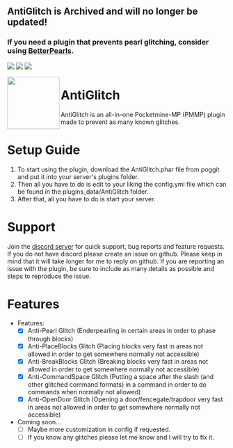 ## AntiGlitch is Archived and will no longer be updated!
### If you need a plugin that prevents pearl glitching, consider using [BetterPearls](https://github.com/ItsMax123/BetterPearls).

[![](https://poggit.pmmp.io/shield.state/AntiGlitch)](https://poggit.pmmp.io/p/AntiGlitch)
[![](https://poggit.pmmp.io/shield.api/AntiGlitch)](https://poggit.pmmp.io/p/AntiGlitch)
[![](https://poggit.pmmp.io/shield.dl.total/AntiGlitch)](https://poggit.pmmp.io/p/AntiGlitch)

<img src="https://i.ibb.co/gdynDyp/Anti-Glitch-2.png" width="120" height="120" align="left"></img>

# AntiGlitch
AntiGlitch is an all-in-one Pocketmine-MP (PMMP) plugin made to prevent as many known glitches.

# Setup Guide
1. To start using the plugin, download the AntiGlitch.phar file from poggit and put it into your server's plugins folder. 
2. Then all you have to do is edit to your liking the config.yml file which can be found in the plugins_data/AntiGlitch folder.
5. After that, all you have to do is start your server.

# Support
Join the [discord server](https://discord.gg/YJZNhwhyMQ) for quick support, bug reports and feature requests.
If you do not have discord please create an issue on github. Please keep in mind that it will take longer for me to reply on github. If you are reporting an issue with the plugin, be sure to include as many details as possible and steps to reproduce the issue.

# Features
- Features:
  - [x] Anti-Pearl Glitch (Enderpearling in certain areas in order to phase through blocks)
  - [x] Anti-PlaceBlocks Glitch (Placing blocks very fast in areas not allowed in order to get somewhere normally not accessible)
  - [x] Anti-BreakBlocks Glitch (Breaking blocks very fast in areas not allowed in order to get somewhere normally not accessible)
  - [x] Anti-CommandSpace Glitch (Putting a space after the slash (and other glitched command formats) in a command in order to do commands when normally not allowed)
  - [x] Anti-OpenDoor Glitch (Opening a door/fencegate/trapdoor very fast in areas not allowed in order to get somewhere normally not accessible)
- Coming soon...
  - [ ] Maybe more customization in config if requested.
  - [ ] If you know any glitches please let me know and I will try to fix it.
